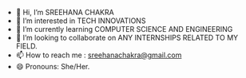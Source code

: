 - 👋 Hi, I’m SREEHANA CHAKRA
- 👀 I’m interested in TECH INNOVATIONS
- 🌱 I’m currently learning COMPUTER SCIENCE AND ENGINEERING
- 💞️ I’m looking to collaborate on ANY INTERNSHIPS RELATED TO MY FIELD.
- 📫 How to reach me : sreehanachakra@gmail.com
- 😄 Pronouns: She/Her.

<!---
53227/53227 is a ✨ special ✨ repository because its `README.md` (this file) appears on your GitHub profile.
You can click the Preview link to take a look at your changes.
--->
